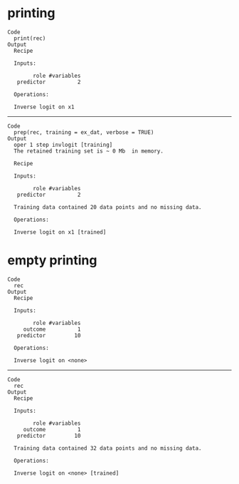 # printing

    Code
      print(rec)
    Output
      Recipe
      
      Inputs:
      
            role #variables
       predictor          2
      
      Operations:
      
      Inverse logit on x1

---

    Code
      prep(rec, training = ex_dat, verbose = TRUE)
    Output
      oper 1 step invlogit [training] 
      The retained training set is ~ 0 Mb  in memory.
      
      Recipe
      
      Inputs:
      
            role #variables
       predictor          2
      
      Training data contained 20 data points and no missing data.
      
      Operations:
      
      Inverse logit on x1 [trained]

# empty printing

    Code
      rec
    Output
      Recipe
      
      Inputs:
      
            role #variables
         outcome          1
       predictor         10
      
      Operations:
      
      Inverse logit on <none>

---

    Code
      rec
    Output
      Recipe
      
      Inputs:
      
            role #variables
         outcome          1
       predictor         10
      
      Training data contained 32 data points and no missing data.
      
      Operations:
      
      Inverse logit on <none> [trained]

